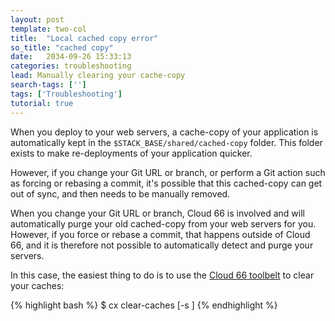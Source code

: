 ```yaml
---
layout: post
template: two-col
title:  "Local cached copy error"
so_title: "cached copy"
date:   2034-09-26 15:33:13
categories: troubleshooting
lead: Manually clearing your cache-copy
search-tags: ['']
tags: ['Troubleshooting']
tutorial: true
---
```


When you deploy to your web servers, a cache-copy of your application is automatically kept in the `$STACK_BASE/shared/cached-copy` folder.
This folder exists to make re-deployments of your application quicker.

However, if you change your Git URL or branch, or perform a Git action such as forcing or rebasing a commit, it's possible that this cached-copy can get out of sync, and then needs to be manually removed.

When you change your Git URL or branch, Cloud 66 is involved and will automatically purge your old cached-copy from your web servers for you. However, if you force or rebase a commit, that happens outside of Cloud 66, and it is therefore not possible to automatically detect and purge your servers.

In this case, the easiest thing to do is to use the [Cloud 66 toolbelt](/cloud-66-toolbelt/introduction.html) to clear your caches:

{% highlight bash %}
$ cx clear-caches [-s <stack>]
{% endhighlight %}
